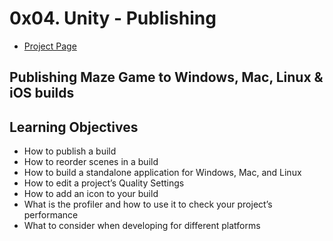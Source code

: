# 0x04. Unity - Publishing
- [Project Page](https://intranet.hbtn.io/projects/423)

## Publishing Maze Game to Windows, Mac, Linux & iOS builds

## Learning Objectives
- How to publish a build
- How to reorder scenes in a build
- How to build a standalone application for Windows, Mac, and Linux
- How to edit a project’s Quality Settings
- How to add an icon to your build
- What is the profiler and how to use it to check your project’s performance
- What to consider when developing for different platforms
